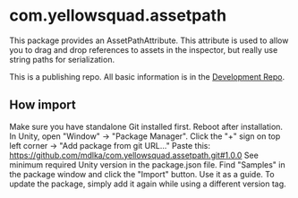 # com.yellowsquad.assetpath

This package provides an AssetPathAttribute. This attribute is used to allow you to drag and drop references to assets in the inspector, but really use string paths for serialization.

This is a publishing repo. All basic information is in the [Development Repo](https://github.com/mdlka/AssetPathAttribute).

## How import
Make sure you have standalone Git installed first. Reboot after installation.
In Unity, open "Window" -> "Package Manager".
Click the "+" sign on top left corner -> "Add package from git URL..."
Paste this: https://github.com/mdlka/com.yellowsquad.assetpath.git#1.0.0
See minimum required Unity version in the package.json file.
Find "Samples" in the package window and click the "Import" button. Use it as a guide.
To update the package, simply add it again while using a different version tag.
